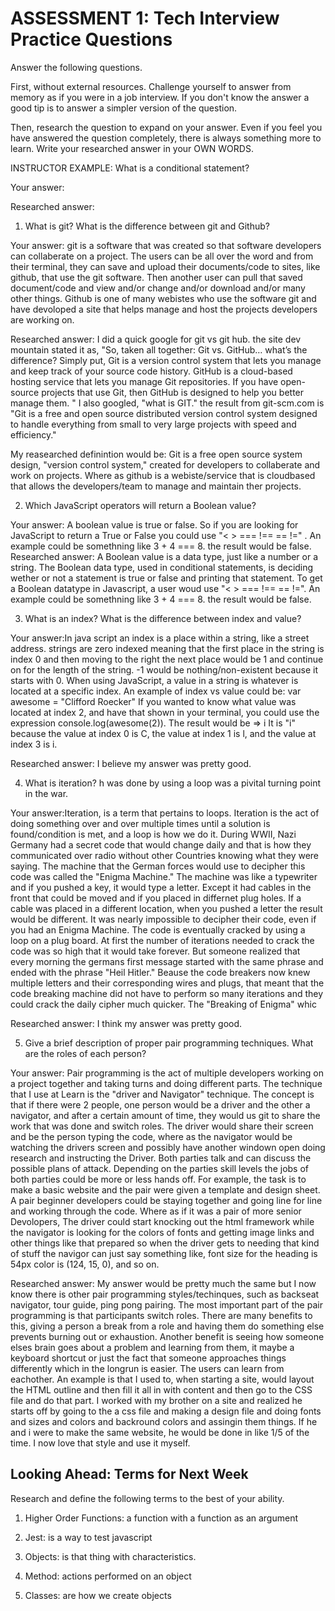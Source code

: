 
# ASSESSMENT 1: Tech Interview Practice Questions

Answer the following questions.

First, without external resources. Challenge yourself to answer from memory as if you were in a job interview. If you don't know the answer a good tip is to answer a simpler version of the question.

Then, research the question to expand on your answer. Even if you feel you have answered the question completely, there is always something more to learn. Write your researched answer in your OWN WORDS.

INSTRUCTOR EXAMPLE: What is a conditional statement?

Your answer:

Researched answer:

1. What is git? What is the difference between git and Github?

Your answer: git is a software that was created so that software developers can collaberate on a project. The users can be all over the word and from their terminal, they can save and upload their documents/code to sites, like github,  that use the git software. Then another user can pull that saved document/code and view and/or change and/or download and/or many other things. Github is one of many webistes who use the software git and have devoloped a site that helps manage and host the projects developers are working on. 

Researched answer: I did a quick google for git vs git hub. the site dev mountain stated it as,
 "So, taken all together: Git vs. GitHub… what’s the difference? Simply put, Git is a version control system that lets you manage and keep track of your source code history. GitHub is a cloud-based hosting service that lets you manage Git repositories. If you have open-source projects that use Git, then GitHub is designed to help you better manage them. "  I also googled, "what is GIT." the result from git-scm.com is "Git is a free and open source distributed version control system designed to handle everything from small to very large projects with speed and efficiency."

 My reasearched definintion would be: Git is a free open source system design, "version control system," created for developers to collaberate and work on projects. Where as github is a webiste/service that is cloudbased that allows the developers/team to manage and maintain ther projects.


2. Which JavaScript operators will return a Boolean value?

Your answer:
A boolean value is true or false. So if you are looking for JavaScript to return a True or False you could use "< > === !== == !=" . An example could be somethning like 3 + 4 === 8. the result would be false. 
Researched answer:
A Boolean value is a data type, just like a number or a string. The Boolean data type, used in conditional statements, is deciding wether or not a statement is true or false and printing that statement. To get a Boolean datatype in Javascript, a user woud use "< > === !== == !=". An example could be somethning like 3 + 4 === 8. the result would be false. 

3. What is an index? What is the difference between index and value?

Your answer:In java script an index is a place within a string, like a street address. strings are zero indexed meaning that the first place in the string is index 0 and then moving to the right the next place would be 1 and continue on for the length of the string. -1 would be nothing/non-existent because it starts with 0. 
When using JavaScript, a value in a string is whatever is located at a specific index. An example of index vs value could be: 
var awesome =  "Clifford Roecker"
If you wanted to know what value was located at index 2, and have that shown in your terminal, you could use the expression console.log(awesome(2)).
The result would be => i
It is "i" because the value at index 0 is C, the value at index 1 is l, and the value at index 3 is i. 

Researched answer:
I believe my answer was pretty good. 

4. What is iteration? 
h was done by using a loop was a pivital turning point in the war. 

Your answer:Iteration, is a term that pertains to loops. Iteration is the act of doing something over and over multiple times until a solution is found/condition is met, and a loop is how we do it. During WWII, Nazi Germany had a secret code that would change daily and that is how they communicated over radio without other Countries knowing what they were saying. The machine that the German forces would use to decipher this code was called the "Enigma Machine." The machine was like a typewriter and if you pushed a key, it would type a letter. Except it had cables in the front that could be moved and if you placed in differnet plug holes. If a cable was placed in a different location, when you pushed a letter the result would be different. It was nearly impossible to decipher their code, even if you had an Enigma Machine. The code is eventually cracked by using a loop on a plug board. At first the number of iterations needed to crack the code was so high that it would take forever. But someone realized that every morning the germans first message started with the same phrase and ended with the phrase "Heil Hitler."
Beause the code breakers now knew multiple letters and their corresponding wires and plugs, that meant that the code breaking machine did not have to perform so many iterations and they could crack the daily cipher much quicker. The "Breaking of Enigma" whic

Researched answer:
I think my answer was pretty good. 


5. Give a brief description of proper pair programming techniques. What are the roles of each person?

Your answer: Pair programming is the act of multiple developers working on a project together and taking turns and doing different parts. The technique that I use at Learn is the "driver and Navigator" technique. The concept is that if there were 2 people, one person would be a driver and the other a navigator, and after a certain amount of time, they would us git to share the work that was done and switch roles. The driver would share their screen and  be the person typing the code, where as the navigator would be watching the drivers screen and possibly have another windown open doing research and instructing the Driver. Both parties talk and can discuss the possible plans of attack. Depending on the parties skill levels the jobs of both parties could be more or less hands off. For example, the task is to make a basic website and the pair were given a template and design sheet. A pair beginner developers could be staying together and going line for line and working through the code. Where as if it was a pair of more senior Devolopers, The driver could start knocking out the html framework while the navigator is looking for the colors of fonts and getting image links and other things like that prepared so when the driver gets to needing that kind of stuff the navigor can just say something like, font size for the heading is 54px color is (124, 15, 0), and so on. 

Researched answer: My answer would be pretty much the same but I now know there is other pair programming styles/techinques, such as backseat navigator, tour guide, ping pong pairing. The most important part of the pair programming is that participants switch roles. There are many benefits to this,  giving a person a break from a role and having them do something else prevents burning out or exhaustion. Another benefit is seeing how someone elses brain goes about a problem and learning from them, it maybe a keyboard shortcut or just the fact that someone approaches things differently which in the longrun is easier. The users can learn from eachother. An example is that I used to, when starting a site, would layout the HTML outline and then fill it all in with content and then go to the CSS file and do that part. I worked with my brother on a site and realized he starts off by going to the a css file and making a design file and doing fonts and sizes and colors and backround colors and assingin them things. If he and i were to make the same website, he would be done in like 1/5 of the time. I now love that style and use it myself. 

## Looking Ahead: Terms for Next Week

Research and define the following terms to the best of your ability.

1. Higher Order Functions: a function with a function as an argument

2. Jest: is a way to test javascript

3. Objects: is that thing with characteristics. 

4. Method: actions performed on an object

5. Classes: are how we create objects
